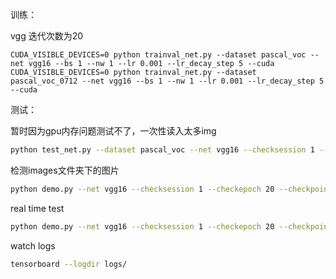 训练：

vgg 迭代次数为20

```shell
CUDA_VISIBLE_DEVICES=0 python trainval_net.py --dataset pascal_voc --net vgg16 --bs 1 --nw 1 --lr 0.001 --lr_decay_step 5 --cuda
CUDA_VISIBLE_DEVICES=0 python trainval_net.py --dataset pascal_voc_0712 --net vgg16 --bs 1 --nw 1 --lr 0.001 --lr_decay_step 5 --cuda

```

测试：

暂时因为gpu内存问题测试不了，一次性读入太多img

```bash
python test_net.py --dataset pascal_voc --net vgg16 --checksession 1 --checkepoch 20 --checkpoint 10021 --cuda
```

检测images文件夹下的图片
```bash
python demo.py --net vgg16 --checksession 1 --checkepoch 20 --checkpoint 10021 --cuda --load_dir models/vgg16/pascal_voc
```

real time test
```bash
python demo.py --net vgg16 --checksession 1 --checkepoch 20 --checkpoint 10021 --cuda --load_dir models/vgg16/pascal_voc --webcam 66
```

watch logs
```bash
tensorboard --logdir logs/
```
